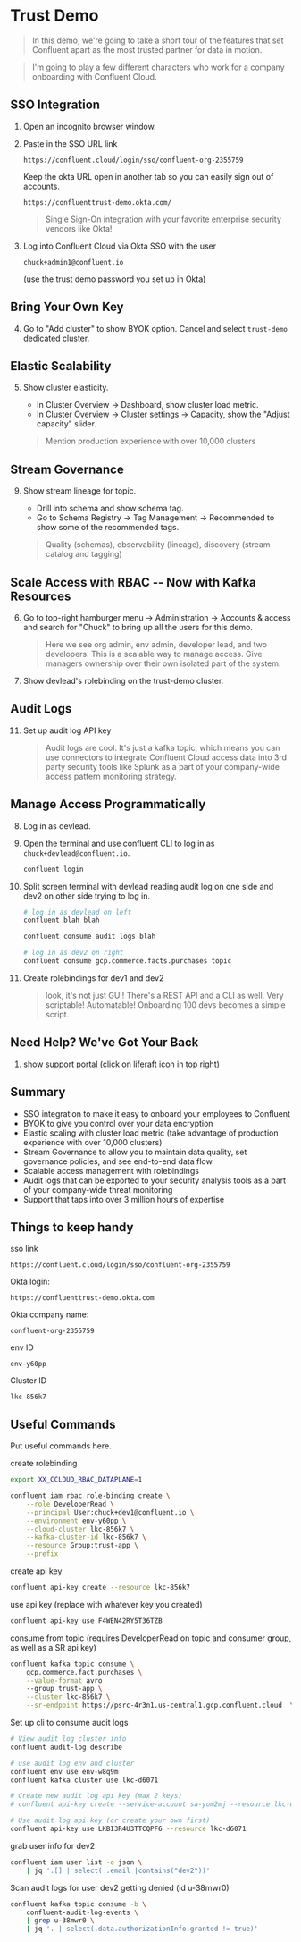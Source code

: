 # Trust Demo


> In this demo, we're going to take a short tour of the features that set Confluent apart as the most trusted partner for data in motion.

> I'm going to play a few different characters who work for a company onboarding with Confluent Cloud.

## SSO Integration

1. Open an incognito browser window.

2. Paste in the SSO URL link
    ```
    https://confluent.cloud/login/sso/confluent-org-2355759
    ```
    Keep the okta URL open in another tab so you can easily sign out of accounts.
    ```
    https://confluenttrust-demo.okta.com/
    ```

    > Single Sign-On integration with your favorite enterprise security vendors like Okta!

3. Log into Confluent Cloud via Okta SSO with the user
    ```
    chuck+admin1@confluent.io
    ```
    (use the trust demo password you set up in Okta)

## Bring Your Own Key

4. Go to "Add cluster" to show BYOK option. Cancel and select `trust-demo` dedicated cluster.

## Elastic Scalability

5. Show cluster elasticity.
   -  In Cluster Overview -> Dashboard, show cluster load metric.
   - In Cluster Overview -> Cluster settings -> Capacity, show the "Adjust capacity" slider.

    > Mention production experience with over 10,000 clusters

## Stream Governance

9. Show stream lineage for topic.
   - Drill into schema and show schema tag.
   - Go to Schema Registry -> Tag Management -> Recommended to show some of the recommended tags.

    > Quality (schemas), observability (lineage), discovery (stream catalog and tagging)

## Scale Access with RBAC -- Now with Kafka Resources

6. Go to top-right hamburger menu -> Administration -> Accounts & access and search for "Chuck" to bring up all the users for this demo.

    > Here we see org admin, env admin, developer lead, and two developers. This is a scalable way to manage access. Give managers ownership over their own isolated part of the system.

7. Show devlead's rolebinding on the trust-demo cluster.

## Audit Logs

11. Set up audit log API key

    > Audit logs are cool. It's just a kafka topic, which means you can use connectors to integrate Confluent Cloud access data into 3rd party security tools like Splunk as a part of your company-wide access pattern monitoring strategy.

## Manage Access Programmatically

8. Log in as devlead.

10. Open the terminal and use confluent CLI to log in as `chuck+devlead@confluent.io`.
    ```bash
    confluent login
    ```

11. Split screen terminal with devlead reading audit log on one side and dev2 on other side trying to log in.
    ```bash
    # log in as devlead on left
    confluent blah blah

    confluent consume audit logs blah
    ```

    ```bash
    # log in as dev2 on right
    confluent consume gcp.commerce.facts.purchases topic
    ```

11. Create rolebindings for dev1 and dev2

    > look, it's not just GUI! There's a REST API and a CLI as well. Very scriptable! Automatable! Onboarding 100 devs becomes a simple script.

## Need Help? We've Got Your Back

1. show support portal (click on liferaft icon in top right)

## Summary

- SSO integration to make it easy to onboard your employees to Confluent
- BYOK to give you control over your data encryption
- Elastic scaling with cluster load metric (take advantage of production experience with over 10,000 clusters)
- Stream Governance to allow you to maintain data quality, set governance policies, and see end-to-end data flow
- Scalable access management with rolebindings
- Audit logs that can be exported to your security analysis tools as a part of your company-wide threat monitoring
- Support that taps into over 3 million hours of expertise


## Things to keep handy

sso link
```
https://confluent.cloud/login/sso/confluent-org-2355759
```

Okta login:
```
https://confluenttrust-demo.okta.com
```

Okta company name:
```
confluent-org-2355759
```

env ID
```
env-y60pp
```

Cluster ID
```
lkc-856k7
```

## Useful Commands

Put useful commands here.

create rolebinding
```bash
export XX_CCLOUD_RBAC_DATAPLANE=1

confluent iam rbac role-binding create \
    --role DeveloperRead \
    --principal User:chuck+dev1@confluent.io \
    --environment env-y60pp \
    --cloud-cluster lkc-856k7 \
    --kafka-cluster-id lkc-856k7 \
    --resource Group:trust-app \
    --prefix
```

create api key
```bash
confluent api-key create --resource lkc-856k7
```

use api key (replace with whatever key you created)
```bash
confluent api-key use F4WEN42RY5T36TZB
```

consume from topic (requires DeveloperRead on topic and consumer group, as well as a SR api key)
```bash
confluent kafka topic consume \
    gcp.commerce.fact.purchases \
    --value-format avro
    --group trust-app \
    --cluster lkc-856k7 \
    --sr-endpoint https://psrc-4r3n1.us-central1.gcp.confluent.cloud  \
```

Set up cli to consume audit logs
```bash
# View audit log cluster info
confluent audit-log describe

# use audit log env and cluster
confluent env use env-w8q9m
confluent kafka cluster use lkc-d6071

# Create new audit log api key (max 2 keys)
# confluent api-key create --service-account sa-yom2mj --resource lkc-d6071

# Use audit log api key (or create your own first)
confluent api-key use LKBI3R4U3TTCQPF6 --resource lkc-d6071
```

grab user info for dev2
```bash
confluent iam user list -o json \
    | jq '.[] | select( .email |contains("dev2"))'
```

Scan audit logs for user dev2 getting denied (id u-38mwr0)
```bash
confluent kafka topic consume -b \
    confluent-audit-log-events \
    | grep u-38mwr0 \
    | jq '. | select(.data.authorizationInfo.granted != true)'
```